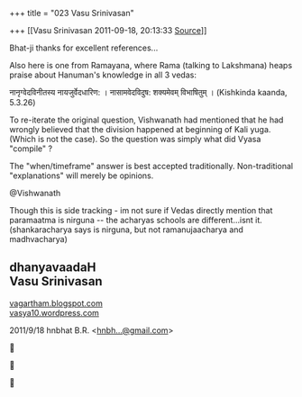 +++
title = "023 Vasu Srinivasan"

+++
[[Vasu Srinivasan	2011-09-18, 20:13:33 [Source](https://groups.google.com/g/samskrita/c/DnABtLXxkRA)]]



Bhat-ji thanks for excellent references...  
  
Also here is one from Ramayana, where Rama (talking to Lakshmana) heaps praise about Hanuman's knowledge in all 3 vedas:  
  
नानृग्वेदविनीतस्य नायजुर्वेदधारिण: । नासामवेदविदुष: शक्यमेवम् विभाषितुम् । (Kishkinda kaanda, 5.3.26)  
  
To re-iterate the original question, Vishwanath had mentioned that he had wrongly believed that the division happened at beginning of Kali yuga. (Which is not the case). So the question was simply what did Vyasa "compile" ?  
  
The "when/timeframe" answer is best accepted traditionally. Non-traditional "explanations" will merely be opinions.  
  
@Vishwanath  
  
Though this is side tracking - im not sure if Vedas directly mention that paramaatma is nirguna -- the acharyas schools are different...isnt it. (shankaracharya says is nirguna, but not ramanujaacharya and madhvacharya)  
  
dhanyavaadaH  
Vasu Srinivasan  
-----------------------------------  
[vagartham.blogspot.com](http://vagartham.blogspot.com/)  
[vasya10.wordpress.com](http://vasya10.wordpress.com/)  
  
  

2011/9/18 hnbhat B.R. \<[hnbh...@gmail.com]()\>  







